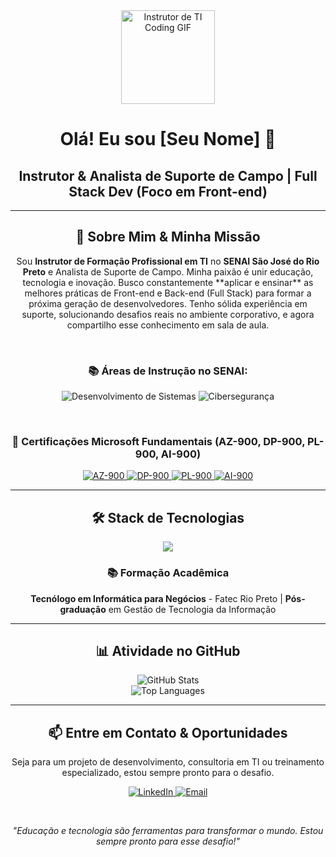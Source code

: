 <div id="header" align="center">
  <img src="https://media.giphy.com/media/WFQhW0v9656gO20WlM/giphy.gif" width="150" alt="Instrutor de TI Coding GIF"/>
  <h1>Olá! Eu sou [Seu Nome] 👋</h1>
  <h2>Instrutor & Analista de Suporte de Campo | Full Stack Dev (Foco em Front-end)</h2>
</div>

---

<div id="about">
  <h2 align="center">🚀 Sobre Mim & Minha Missão</h2>
  <p align="center">
    Sou <strong>Instrutor de Formação Profissional em TI</strong> no <strong>SENAI São José do Rio Preto</strong> e Analista de Suporte de Campo. Minha paixão é unir educação, tecnologia e inovação. Busco constantemente **aplicar e ensinar** as melhores práticas de Front-end e Back-end (Full Stack) para formar a próxima geração de desenvolvedores.
    Tenho sólida experiência em suporte, solucionando desafios reais no ambiente corporativo, e agora compartilho esse conhecimento em sala de aula.
  </p>
  <br>
  
  <h3 align="center">📚 Áreas de Instrução no SENAI:</h3>
  <p align="center">
    <img src="https://img.shields.io/badge/T%C3%A9cnico_em-Desenvolvimento_de_Sistemas-0077B6?style=for-the-badge&logo=visualstudiocode&logoColor=white" alt="Desenvolvimento de Sistemas" />
    <img src="https://img.shields.io/badge/Ciberseguran%C3%A7a-Preven%C3%A7%C3%A3o-132F61?style=for-the-badge&logo=powershell&logoColor=white" alt="Cibersegurança" />
  </p>
  <br>
  
  <h3 align="center">🏅 Certificações Microsoft Fundamentais (AZ-900, DP-900, PL-900, AI-900)</h3>
  <p align="center">
    <a href="[Link do seu Badge AZ-900 Credly ou Microsoft Learn]">
      <img src="https://img.shields.io/badge/Azure_Fundamentals%20(AZ--900)-0078D4?style=for-the-badge&logo=microsoftazure&logoColor=white" alt="AZ-900" />
    </a>
    <a href="[Link do seu Badge DP-900 Credly ou Microsoft Learn]">
      <img src="https://img.shields.io/badge/Data_Fundamentals%20(DP--900)-0078D4?style=for-the-badge&logo=microsoftazure&logoColor=white" alt="DP-900" />
    </a>
    <a href="[Link do seu Badge PL-900 Credly ou Microsoft Learn]">
      <img src="https://img.shields.io/badge/Power_Platform%20(PL--900)-0078D4?style=for-the-badge&logo=powerplatform&logoColor=white" alt="PL-900" />
    </a>
    <a href="[Link do seu Badge AI-900 Credly ou Microsoft Learn]">
      <img src="https://img.shields.io/badge/AI_Fundamentals%20(AI--900)-0078D4?style=for-the-badge&logo=azuredevops&logoColor=white" alt="AI-900" />
    </a>
  </p>
</div>

---

<div id="skills" align="center">
  <h2>🛠️ Stack de Tecnologias</h2>
  
  <p>
    <a href="https://skillicons.dev">
      <img src="https://skillicons.dev/icons?i=html,css,js,react,nodejs,python,postgres,mysql,docker,linux,git,vscode" />
    </a>
  </p>
  
  <h3>📚 Formação Acadêmica</h3>
  <p align="center">
    <strong>Tecnólogo em Informática para Negócios</strong> - Fatec Rio Preto | 
    <strong>Pós-graduação</strong> em Gestão de Tecnologia da Informação
  </p>
</div>

---

<div id="stats" align="center">
  <h2>📊 Atividade no GitHub</h2>
  <p>
    <img src="https://github-readme-stats.vercel.app/api?username=SEU-USUARIO&show_icons=true&theme=vue&hide_border=true&include_all_commits=true&count_private=true" alt="GitHub Stats" />
    <br>
    <img src="https://github-readme-stats.vercel.app/api/top-langs/?username=SEU-USUARIO&layout=compact&theme=vue&hide_border=true&langs_count=6" alt="Top Languages" />
  </p>
</div>

---

<div id="cta" align="center">
  <h2>📫 Entre em Contato & Oportunidades</h2>
  <p>
    Seja para um projeto de desenvolvimento, consultoria em TI ou treinamento especializado, estou sempre pronto para o desafio.
  </p>
  
  <p>
    <a href="[Link do Seu LinkedIn]">
      <img src="https://img.shields.io/badge/LinkedIn-0077B5?style=for-the-badge&logo=linkedin&logoColor=white" alt="LinkedIn" />
    </a>
    <a href="mailto:seu.email.profissional@exemplo.com">
      <img src="https://img.shields.io/badge/Email-D14836?style=for-the-badge&logo=gmail&logoColor=white" alt="Email" />
    </a>
  </p>
  
  <br>
  <p>
    <em>"Educação e tecnologia são ferramentas para transformar o mundo. Estou sempre pronto para esse desafio!"</em>
  </p>
</div>
